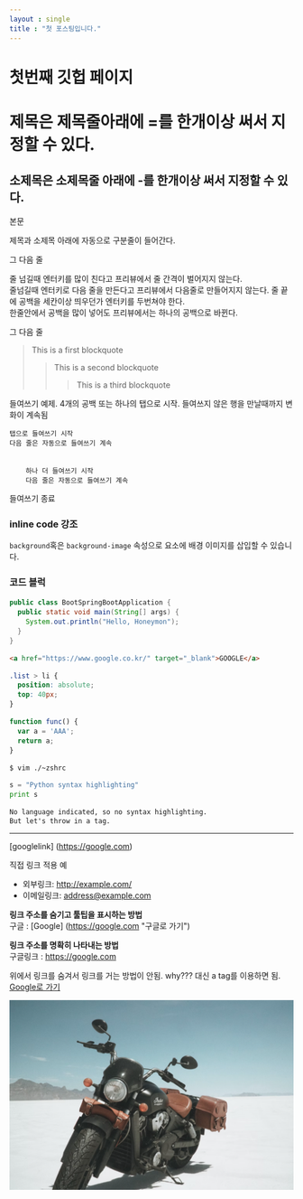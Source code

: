 ```yaml
---
layout : single
title : "첫 포스팅입니다."
---
```


# 첫번째 깃헙 페이지


제목은 제목줄아래에 =를 한개이상 써서 지정할 수 있다.
=

소제목은 소제목줄 아래에 -를 한개이상 써서 지정할 수 있다.
-

본문

제목과 소제목 아래에 자동으로 구분줄이 들어간다.

그 다음 줄


줄 넘길때 엔터키를 많이 친다고 프리뷰에서 줄 간격이 벌어지지 않는다.   
줄넘길때 엔터키로 다음 줄을 만든다고 프리뷰에서 다음줄로 만들어지지 않는다. 줄 끝에 공백을 세칸이상 띄우던가 엔터키를 두번쳐야 한다.   
한줄안에서 공백을 많이      넣어도 프리뷰에서는 하나의 공백으로 바뀐다.   

그 다음 줄    

> This is a first blockquote
>   > This is a second blockquote
>   >   > This is a third blockquote

들여쓰기 예제. 4개의 공백 또는 하나의 탭으로 시작. 들여쓰지 않은 행을 만날때까지 변화이 계속됨

    탭으로 들여쓰기 시작   
    다음 줄은 자동으로 들여쓰기 계속   
    
  
        하나 더 들여쓰기 시작   
        다음 줄은 자동으로 들여쓰기 계속   
    
들여쓰기 종료   


### inline code 강조   

`background`혹은 `background-image` 속성으로 요소에 배경 이미지를 삽입할 수 있습니다.


### 코드 블럭  

```java
public class BootSpringBootApplication {
  public static void main(String[] args) {
    System.out.println("Hello, Honeymon");
  }
}
```   

```html
<a href="https://www.google.co.kr/" target="_blank">GOOGLE</a>
```

```css
.list > li {
  position: absolute;
  top: 40px;
}
```

```javascript
function func() {
  var a = 'AAA';
  return a;
}
```

```bash
$ vim ./~zshrc
```

```python
s = "Python syntax highlighting"
print s
```

```
No language indicated, so no syntax highlighting. 
But let's throw in a tag.
```
----------------------------------------------

[googlelink] (https://google.com)      

직접 링크 적용 예  
* 외부링크: <http://example.com/>
* 이메일링크: <address@example.com>   

**링크 주소를 숨기고 툴팁을 표시하는 방법**   
구글 : [Google] (https://google.com "구글로 가기")      

**링크 주소를 명확히 나타내는 방법**   
구글링크 : <https://google.com>   

위에서 링크를 숨겨서 링크를 거는 방법이 안됨. why??? 대신 a tag를 이용하면 됨. <a href='https://google.com'>Google로 가기</a>   

<img src='_images/bike.png' alt='bike'>
